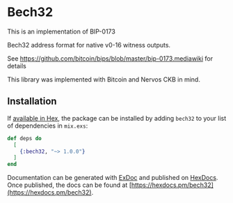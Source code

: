 # Bech32

  This is an implementation of BIP-0173

  Bech32 address format for native v0-16 witness outputs.

  See https://github.com/bitcoin/bips/blob/master/bip-0173.mediawiki for details
  
  This library was implemented with Bitcoin and Nervos CKB in mind.

## Installation

If [available in Hex](https://hex.pm/docs/publish), the package can be installed
by adding `bech32` to your list of dependencies in `mix.exs`:

```elixir
def deps do
  [
    {:bech32, "~> 1.0.0"}
  ]
end
```

Documentation can be generated with [ExDoc](https://github.com/elixir-lang/ex_doc)
and published on [HexDocs](https://hexdocs.pm). Once published, the docs can
be found at [https://hexdocs.pm/bech32](https://hexdocs.pm/bech32).

